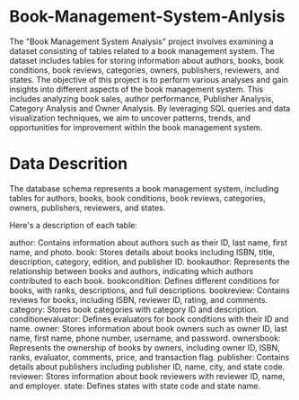 # Book-Management-System-Anlysis
The "Book Management System Analysis" project involves examining a dataset consisting of tables related to a book management system. The dataset includes tables for storing information about authors, books, book conditions, book reviews, categories, owners, publishers, reviewers, and states.
The objective of this project is to perform various analyses and gain insights into different aspects of the book management system. This includes analyzing book sales, author performance, Publisher Analysis, Category Analysis and Owner Analysis. By leveraging SQL queries and data visualization techniques, we aim to uncover patterns, trends, and opportunities for improvement within the book management system.

# Data Descrition
The database schema represents a book management system, including tables for authors, books, book conditions, book reviews, categories, owners, publishers, reviewers, and states.

Here's a description of each table:

author: Contains information about authors such as their ID, last name, first name, and photo.
book: Stores details about books including ISBN, title, description, category, edition, and publisher ID.
bookauthor: Represents the relationship between books and authors, indicating which authors contributed to each book.
bookcondition: Defines different conditions for books, with ranks, descriptions, and full descriptions.
bookreview: Contains reviews for books, including ISBN, reviewer ID, rating, and comments.
category: Stores book categories with category ID and description.
conditionevaluator: Defines evaluators for book conditions with their ID and name.
owner: Stores information about book owners such as owner ID, last name, first name, phone number, username, and password.
ownersbook: Represents the ownership of books by owners, including owner ID, ISBN, ranks, evaluator, comments, price, and transaction flag.
publisher: Contains details about publishers including publisher ID, name, city, and state code.
reviewer: Stores information about book reviewers with reviewer ID, name, and employer.
state: Defines states with state code and state name.


